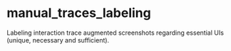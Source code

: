 # manual_traces_labeling
Labeling interaction trace augmented screenshots regarding essential UIs (unique, necessary and sufficient).
